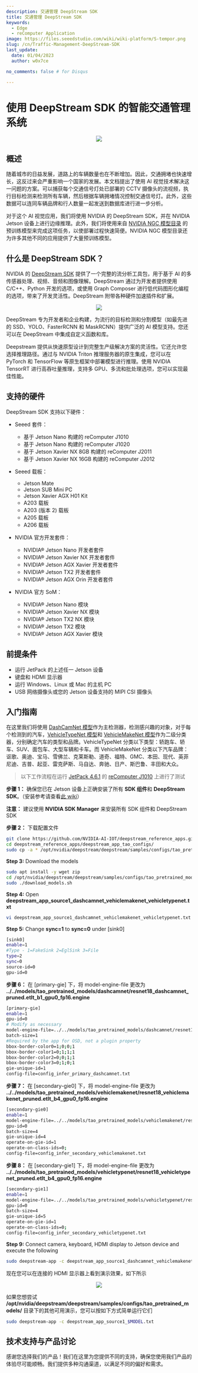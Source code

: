 ```yaml
---
description: 交通管理 DeepStream SDK
title: 交通管理 DeepStream SDK
keywords:
  - Edge
  - reComputer Application
image: https://files.seeedstudio.com/wiki/wiki-platform/S-tempor.png
slug: /cn/Traffic-Management-DeepStream-SDK
last_update:
  date: 01/04/2023
  author: w0x7ce

no_comments: false # for Disqus

---
```


# 使用 DeepStream SDK 的智能交通管理系统

<div align="center"><img width={1000} src="https://files.seeedstudio.com/wiki/DeepStream/demo-optimized.gif" /></div>

## 概述

随着城市的日益发展，道路上的车辆数量也在不断增加。因此，交通拥堵也快速增长，这反过来会严重影响一个国家的发展。本文档提出了使用 AI 视觉技术解决这一问题的方案。可以捕获每个交通信号灯处已部署的 CCTV 摄像头的流视频，执行目标检测来检测所有车辆，然后根据车辆拥堵情况控制交通信号灯。此外，这些数据可以连同车辆品牌和行人数量一起发送到数据库进行进一步分析。

对于这个 AI 视觉应用，我们将使用 NVIDIA 的 DeepStream SDK，并在 NVIDIA Jetson 设备上进行边缘推理。此外，我们将使用来自 [NVIDIA NGC 模型目录](https://catalog.ngc.nvidia.com/models) 的预训练模型来完成这项任务，以使部署过程快速简便。NVIDIA NGC 模型目录还为许多其他不同的应用提供了大量预训练模型。

## 什么是 DeepStream SDK？

NVIDIA 的 [DeepStream SDK](https://developer.nvidia.com/deepstream-sdk) 提供了一个完整的流分析工具包，用于基于 AI 的多传感器处理、视频、音频和图像理解。DeepStream 通过为开发者提供使用 C/C++、Python 开发的选项，或使用 Graph Composer 进行低代码图形化编程的选项，带来了开发灵活性。DeepStream 附带各种硬件加速插件和扩展。

<div align="center"><img width={1000} src="https://developer.nvidia.com/sites/default/files/akamai/ds-workflow.png" /></div>

DeepStream 专为开发者和企业构建，为流行的目标检测和分割模型（如最先进的 SSD、YOLO、FasterRCNN 和 MaskRCNN）提供广泛的 AI 模型支持。您还可以在 DeepStream 中集成自定义函数和库。

Deepstream 提供从快速原型设计到完整生产级解决方案的灵活性。它还允许您选择推理路径。通过与 NVIDIA Triton 推理服务器的原生集成，您可以在 PyTorch 和 TensorFlow 等原生框架中部署模型进行推理。使用 NVIDIA TensorRT 进行高吞吐量推理，支持多 GPU、多流和批处理选项，您可以实现最佳性能。

## 支持的硬件

DeepStream SDK 支持以下硬件：

- Seeed 套件：

  - 基于 Jetson Nano 构建的 reComputer J1010
  - 基于 Jetson Nano 构建的 reComputer J1020
  - 基于 Jetson Xavier NX 8GB 构建的 reComputer J2011
  - 基于 Jetson Xavier NX 16GB 构建的 reComputer J2012

- Seeed 载板：

  - Jetson Mate
  - Jetson SUB Mini PC
  - Jetson Xavier AGX H01 Kit
  - A203 载板
  - A203 (版本 2) 载板
  - A205 载板
  - A206 载板

- NVIDIA 官方开发套件：

  - NVIDIA® Jetson Nano 开发者套件
  - NVIDIA® Jetson Xavier NX 开发者套件
  - NVIDIA® Jetson AGX Xavier 开发者套件
  - NVIDIA® Jetson TX2 开发者套件
  - NVIDIA® Jetson AGX Orin 开发者套件

- NVIDIA 官方 SoM：
  
  - NVIDIA® Jetson Nano 模块
  - NVIDIA® Jetson Xavier NX 模块
  - NVIDIA® Jetson TX2 NX 模块
  - NVIDIA® Jetson TX2 模块
  - NVIDIA® Jetson AGX Xavier 模块

## 前提条件

- 运行 JetPack 的上述任一 Jetson 设备
- 键盘和 HDMI 显示器
- 运行 Windows、Linux 或 Mac 的主机 PC
- USB 网络摄像头或您的 Jetson 设备支持的 MIPI CSI 摄像头

## 入门指南

在这里我们将使用 [DashCamNet 模型](https://catalog.ngc.nvidia.com/orgs/nvidia/teams/tao/models/dashcamnet)作为主检测器，检测感兴趣的对象，对于每个检测到的汽车，[VehicleTypeNet 模型](https://catalog.ngc.nvidia.com/orgs/nvidia/teams/tao/models/vehicletypenet)和 [VehicleMakeNet 模型](https://catalog.ngc.nvidia.com/orgs/nvidia/teams/tao/models/vehiclemakenet)作为二级分类器，分别确定汽车的类型和品牌。VehicleTypeNet 分类以下类型：轿跑车、轿车、SUV、面包车、大型车辆和卡车。而 VehicleMakeNet 分类以下汽车品牌：讴歌、奥迪、宝马、雪佛兰、克莱斯勒、道奇、福特、GMC、本田、现代、英菲尼迪、吉普、起亚、雷克萨斯、马自达、奔驰、日产、斯巴鲁、丰田和大众。

> 以下工作流程在运行 [JetPack 4.6.1](https://developer.nvidia.com/embedded/jetpack-sdk-461) 的 [reComputer J1010](https://www.seeedstudio.com/Jetson-10-1-H0-p-5335.html) 上进行了测试

**步骤 1：** 确保您已在 Jetson 设备上正确安装了所有 **SDK 组件**和 **DeepStream SDK**。（安装参考请查看[此 wiki](https://wiki.seeedstudio.com/cn/reComputer_J1020_A206_Flash_JetPack/)）

**注意：** 建议使用 **NVIDIA SDK Manager** 来安装所有 SDK 组件和 DeepStream SDK

**步骤 2：** 下载配置文件

```sh
git clone https://github.com/NVIDIA-AI-IOT/deepstream_reference_apps.git
cd deepstream_reference_apps/deepstream_app_tao_configs/
sudo cp -a * /opt/nvidia/deepstream/deepstream/samples/configs/tao_pretrained_models/
```

**Step 3:** Download the models

```sh
sudo apt install -y wget zip
cd /opt/nvidia/deepstream/deepstream/samples/configs/tao_pretrained_models/
sudo ./download_models.sh
```

**Step 4:** Open **deepstream_app_source1_dashcamnet_vehiclemakenet_vehicletypenet.txt**

```sh
vi deepstream_app_source1_dashcamnet_vehiclemakenet_vehicletypenet.txt
```

**Step 5:** Change **sync=1** to **sync=0** under [sink0]

```sh
[sink0]
enable=1
#Type - 1=FakeSink 2=EglSink 3=File
type=2
sync=0
source-id=0
gpu-id=0
```

**步骤 6：** 在 [primary-gie] 下，将 model-engine-file 更改为 **../../models/tao_pretrained_models/dashcamnet/resnet18_dashcamnet_pruned.etlt_b1_gpu0_fp16.engine**

```sh
[primary-gie]
enable=1
gpu-id=0
# Modify as necessary
model-engine-file=../../models/tao_pretrained_models/dashcamnet/resnet18_dashcamnet_pruned.etlt_b1_gpu0_fp16.engine
batch-size=1
#Required by the app for OSD, not a plugin property
bbox-border-color0=1;0;0;1
bbox-border-color1=0;1;1;1
bbox-border-color2=0;0;1;1
bbox-border-color3=0;1;0;1
gie-unique-id=1
config-file=config_infer_primary_dashcamnet.txt
```

**步骤 7：** 在 [secondary-gie0] 下，将 model-engine-file 更改为 **../../models/tao_pretrained_models/vehiclemakenet/resnet18_vehiclemakenet_pruned.etlt_b4_gpu0_fp16.engine**

```sh
[secondary-gie0]
enable=1
model-engine-file=../../models/tao_pretrained_models/vehiclemakenet/resnet18_vehiclemakenet_pruned.etlt_b4_gpu0_fp16.engine
gpu-id=0
batch-size=4
gie-unique-id=4
operate-on-gie-id=1
operate-on-class-ids=0;
config-file=config_infer_secondary_vehiclemakenet.txt
```

**步骤 8：** 在 [secondary-gie1] 下，将 model-engine-file 更改为 **../../models/tao_pretrained_models/vehicletypenet/resnet18_vehicletypenet_pruned.etlt_b4_gpu0_fp16.engine**

```sh
[secondary-gie1]
enable=1
model-engine-file=../../models/tao_pretrained_models/vehicletypenet/resnet18_vehicletypenet_pruned.etlt_b4_gpu0_fp16.engine
gpu-id=0
batch-size=4
gie-unique-id=5
operate-on-gie-id=1
operate-on-class-ids=0;
config-file=config_infer_secondary_vehicletypenet.txt
```

**Step 9:** Connect camera, keyboard, HDMI display to Jetson device and execute the following

```sh
sudo deepstream-app -c deepstream_app_source1_dashcamnet_vehiclemakenet_vehicletypenet.txt
```

现在您可以在连接的 HDMI 显示器上看到演示效果，如下所示

<div align="center"><img width={1000} src="https://files.seeedstudio.com/wiki/DeepStream/demo-optimized.gif" /></div>

如果您想尝试 **/opt/nvidia/deepstream/deepstream/samples/configs/tao_pretrained_models/** 目录下的其他可用演示，您可以按如下方式简单运行它们

```sh
sudo deepstream-app -c deepstream_app_source1_$MODEL.txt
```

## 技术支持与产品讨论

感谢您选择我们的产品！我们在这里为您提供不同的支持，确保您使用我们产品的体验尽可能顺畅。我们提供多种沟通渠道，以满足不同的偏好和需求。

<div class="button_tech_support_container">
<a href="https://forum.seeedstudio.com/" class="button_forum"></a> 
<a href="https://www.seeedstudio.com/contacts" class="button_email"></a>
</div>

<div class="button_tech_support_container">
<a href="https://discord.gg/eWkprNDMU7" class="button_discord"></a> 
<a href="https://github.com/Seeed-Studio/wiki-documents/discussions/69" class="button_discussion"></a>
</div>
